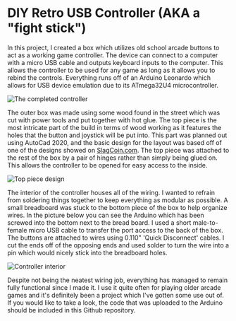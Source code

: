 # DIY Retro USB Controller (AKA a "fight stick")

In this project, I created a box which utilizes old school arcade buttons to act as a working game controller.
The device can connect to a computer with a micro USB cable and outputs keyboard inputs to the computer.
This allows the controller to be used for any game as long as it allows you to rebind the controls.
Everything runs off of an Arduino Leonardo which allows for USB device emulation due to its ATmega32U4 microcontroller.

![The completed controller](https://i.imgur.com/KjPFICD.png)

The outer box was made using some wood found in the street which was cut with power tools and put together with hot glue.
The top piece is the most intricate part of the build in terms of wood working as it features the holes that the button and joystick will be put into.
This part was planned out using AutoCad 2020, and the basic design for the layout was based off of one of the designs showed on [SlagCoin.com](https://www.slagcoin.com/joystick/layout.html).
The top piece was attached to the rest of the box by a pair of hinges rather than simply being glued on. This allows the controller to be opened for easy access to the inside.


![Top piece design](https://i.imgur.com/hokwO5i.png)

The interior of the controller houses all of the wiring. I wanted to refrain from soldering things together to keep everything as modular as possible.
A small breadboard was stuck to the bottom piece of the box to help organize wires.
In the picture below you can see the Arduino which has been screwed into the bottom next to the bread board. I used a short male-to-female micro USB cable to transfer the port access to the back of the box.
The buttons are attached to wires using 0.110" 'Quick Disconnect' cables. I cut the ends off of the opposing ends and used solder to turn the wire into a pin which would nicely stick into the breadboard holes.

![Controller interior](https://i.imgur.com/nuaqRsC.png)

Despite not being the neatest wiring job, everything has managed to remain fully functional since I made it.
I use it quite often for playing older arcade games and it's definitely been a project which I've gotten some use out of.
If you would like to take a look, the code that was uploaded to the Arduino should be included in this Github repository.
